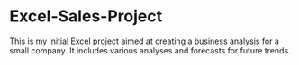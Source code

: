 # Excel-Sales-Project
This is my initial Excel project aimed at creating a business analysis for a small company. It includes various analyses and forecasts for future trends.
